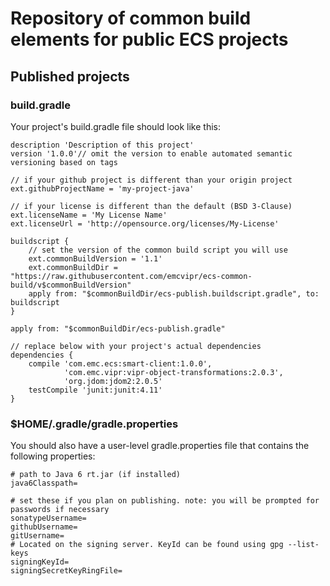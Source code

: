 Repository of common build elements for public ECS projects
===

Published projects
---

### build.gradle

Your project's build.gradle file should look like this:

    description 'Description of this project'
    version '1.0.0'// omit the version to enable automated semantic versioning based on tags

    // if your github project is different than your origin project
    ext.githubProjectName = 'my-project-java'

    // if your license is different than the default (BSD 3-Clause)
    ext.licenseName = 'My License Name'
    ext.licenseUrl = 'http://opensource.org/licenses/My-License'

    buildscript {
        // set the version of the common build script you will use
        ext.commonBuildVersion = '1.1'
        ext.commonBuildDir = "https://raw.githubusercontent.com/emcvipr/ecs-common-build/v$commonBuildVersion"
        apply from: "$commonBuildDir/ecs-publish.buildscript.gradle", to: buildscript
    }

    apply from: "$commonBuildDir/ecs-publish.gradle"

    // replace below with your project's actual dependencies
    dependencies {
        compile 'com.emc.ecs:smart-client:1.0.0',
                'com.emc.vipr:vipr-object-transformations:2.0.3',
                'org.jdom:jdom2:2.0.5'
        testCompile 'junit:junit:4.11'
    }

### $HOME/.gradle/gradle.properties

You should also have a user-level gradle.properties file that contains the following properties:

    # path to Java 6 rt.jar (if installed)
    java6Classpath=
    
    # set these if you plan on publishing. note: you will be prompted for passwords if necessary
    sonatypeUsername=
    githubUsername=
    gitUsername=
    # Located on the signing server. KeyId can be found using gpg --list-keys
    signingKeyId=
    signingSecretKeyRingFile=

